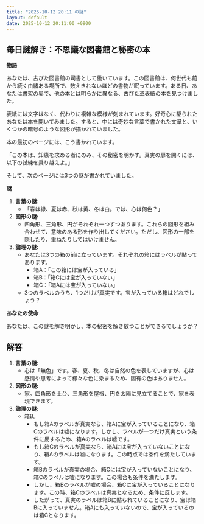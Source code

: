 ```yaml
---
title: "2025-10-12 20:11 の謎"
layout: default
date: 2025-10-12 20:11:00 +0900
---
```

## 毎日謎解き：不思議な図書館と秘密の本

**物語**

あなたは、古びた図書館の司書として働いています。この図書館は、何世代も前から続く由緒ある場所で、数えきれないほどの書物が眠っています。ある日、あなたは書架の奥で、他の本とは明らかに異なる、古びた革表紙の本を見つけました。

表紙には文字はなく、代わりに複雑な模様が刻まれています。好奇心に駆られたあなたは本を開いてみました。すると、中には奇妙な言葉で書かれた文章と、いくつかの暗号のような図形が描かれていました。

本の最初のページには、こう書かれています。

「この本は、知恵を求める者にのみ、その秘密を明かす。真実の扉を開くには、以下の試練を乗り越えよ。」

そして、次のページには3つの謎が書かれていました。

**謎**

1.  **言葉の謎:**
    *   「春は緑、夏は赤、秋は黄、冬は白。では、心は何色？」
2.  **図形の謎:**
    *   四角形、三角形、円がそれぞれ一つずつあります。これらの図形を組み合わせて、意味のある形を作り出してください。ただし、図形の一部を隠したり、重ねたりしてはいけません。
3.  **論理の謎:**
    *   あなたは3つの箱の前に立っています。それぞれの箱にはラベルが貼ってあります。
        *   箱A：「この箱には宝が入っている」
        *   箱B：「箱Cには宝が入っていない」
        *   箱C：「箱Aには宝が入っていない」
    *   3つのラベルのうち、1つだけが真実です。宝が入っている箱はどれでしょう？

**あなたの使命**

あなたは、この謎を解き明かし、本の秘密を解き放つことができるでしょうか？

## 解答

1.  **言葉の謎:**
    *   心は「無色」です。春、夏、秋、冬は自然の色を表していますが、心は感情や思考によって様々な色に染まるため、固有の色はありません。
2.  **図形の謎:**
    *   家。四角形を土台、三角形を屋根、円を太陽に見立てることで、家を表現できます。
3.  **論理の謎:**
    *   箱B。
        *   もし箱Aのラベルが真実なら、箱Aに宝が入っていることになり、箱Cのラベルは嘘になります。しかし、ラベルが一つだけ真実という条件に反するため、箱Aのラベルは嘘です。
        *   もし箱Cのラベルが真実なら、箱Aには宝が入っていないことになり、箱Aのラベルは嘘になります。この時点では条件を満たしています。
        *   箱Bのラベルが真実の場合、箱Cには宝が入っていないことになり、箱Cのラベルは嘘になります。この場合も条件を満たします。
        *   しかし、箱Bのラベルが嘘の場合、箱Cに宝が入っていることになります。この時、箱Cのラベルは真実となるため、条件に反します。
        *   したがって、真実のラベルは箱Bに貼られていることになり、宝は箱Bに入っていません。箱Aにも入っていないので、宝が入っているのは箱Cとなります。
